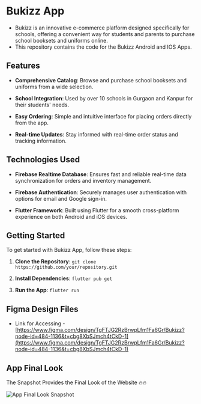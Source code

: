 # Bukizz App

- Bukizz is an innovative e-commerce platform designed specifically for schools, offering a convenient way for students and parents to purchase school booksets and uniforms online.
- This repository contains the code for the Bukizz Android and IOS Apps.


## Features

- **Comprehensive Catalog**: Browse and purchase school booksets and uniforms from a wide selection.
  
- **School Integration**: Used by over 10 schools in Gurgaon and Kanpur for their students' needs.
  
- **Easy Ordering**: Simple and intuitive interface for placing orders directly from the app.

- **Real-time Updates**: Stay informed with real-time order status and tracking information.

## Technologies Used

- **Firebase Realtime Database**: Ensures fast and reliable real-time data synchronization for orders and inventory management.
  
- **Firebase Authentication**: Securely manages user authentication with options for email and Google sign-in.

- **Flutter Framework**: Built using Flutter for a smooth cross-platform experience on both Android and iOS devices.

## Getting Started

To get started with Bukizz App, follow these steps:

1. **Clone the Repository**: `git clone https://github.com/your/repository.git`
  
2. **Install Dependencies**: `flutter pub get`

3. **Run the App**: `flutter run`

## Figma Design Files

- Link for Accessing - [https://www.figma.com/design/TgFTJG2RzBrwpLfm1Fa6Gr/Bukizz?node-id=484-1136&t=cbg8XbSJmch4tCkD-1](https://www.figma.com/design/TgFTJG2RzBrwpLfm1Fa6Gr/Bukizz?node-id=484-1136&t=cbg8XbSJmch4tCkD-1)


## App Final Look

The Snapshot Provides the Final Look of the Website 🔥🔥

<img  alt="App Final Look Snapshot"  src="https://firebasestorage.googleapis.com/v0/b/expense-tracjer-a20e3.appspot.com/o/bukizz_app_final_look.png?alt=media&token=9da95ce9-7137-4d4f-ab18-f9c207be9bd6">

